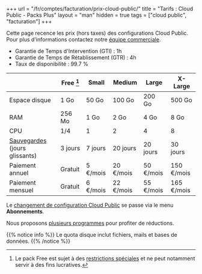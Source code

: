 +++
url = "/fr/comptes/facturation/prix-cloud-public/"
title = "Tarifs : Cloud Public - Packs Plus"
layout = "man"
hidden = true
tags = ["cloud public", "facturation"]
+++

Cette page recence les prix (hors taxes) des configurations Cloud Public. Pour plus d'informations contactez notre [équipe commerciale](https://www.alwaysdata.com/fr/).

* Garantie de Temps d'Intervention (GTI) : 1h
* Garantie de Temps de Rétablissement (GTR) : 4h
* Taux de disponibilité : 99.7 %

| | Free [^1] | Small | Medium | Large | X-Large |
| --- | --- | --- | --- | ---| --- |
| Espace disque | 1 Go | 50 Go | 100 Go | 200 Go | 500 Go |
| RAM | 256 Mo | 1 Go | 2 Go | 4 Go | 8 Go
| CPU | 1/4 | 1 | 2 | 4 | 8 |
| [Sauvegardes](backups) (jours glissants) | 3 jours | 7 jours | 20 jours | 20 jours | 30 jours |
| Paiement annuel | Gratuit | 5 €/mois | 20 €/mois | 50 €/mois | 150 €/mois |
| Paiement mensuel | Gratuit | 6 €/mois | 22 €/mois | 55 €/mois | 165 €/mois |

Le [changement de configuration Cloud Public](accounts/billing/upgrade-your-plan) se passe via le menu **Abonnements**.

Nous proposons [plusieurs programmes](accounts/programs) pour profiter de réductions.

{{% notice info %}}
Le quota disque inclut fichiers, mails et bases de données.
{{% /notice %}}

[^1]: Le pack Free est sujet à des [restrictions spéciales](accounts/public-cloud-restrictions#compte-gratuit) et ne peut notamment servir à des fins lucratives.
